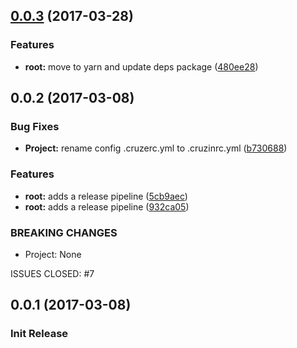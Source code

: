 <a name="0.0.3"></a>
## [0.0.3](https://github.com/artisin/cruzin/compare/0.0.2...0.0.3) (2017-03-28)


### Features

* **root:** move to yarn and update deps package ([480ee28](https://github.com/artisin/cruzin/commit/480ee28))



<a name="0.0.2"></a>
## 0.0.2 (2017-03-08)


### Bug Fixes

* **Project:** rename config .cruzerc.yml to .cruzinrc.yml ([b730688](https://github.com/artisin/cruzin/commit/b730688))


### Features

* **root:** adds a release pipeline ([5cb9aec](https://github.com/artisin/cruzin/commit/5cb9aec))
* **root:** adds a release pipeline ([932ca05](https://github.com/artisin/cruzin/commit/932ca05))


### BREAKING CHANGES

* Project: None

ISSUES CLOSED: #7


<a name="0.0.1"></a>
## 0.0.1 (2017-03-08)

### Init Release



